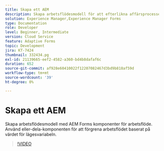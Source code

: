 ```yaml
---
title: Skapa ett AEM
description: Skapa arbetsflödesmodell för att efterlikna affärsprocessen.
solution: Experience Manager,Experience Manager Forms
type: Documentation
role: Developer
level: Beginner, Intermediate
version: Cloud Service
feature: Adaptive Forms
topic: Development
jira: KT-7424
thumbnail: 332434.pg
exl-id: 21139665-eef2-4582-a360-bd4b8dafaf6c
duration: 652
source-git-commit: af928e60410022f12207082467d3bd9b818af59d
workflow-type: tm+mt
source-wordcount: '39'
ht-degree: 0%

---
```


# Skapa ett AEM

Skapa arbetsflödesmodell med AEM Forms komponenter för arbetsflöde. Använd eller-dela-komponenten för att förgrena arbetsflödet baserat på värdet för lägesvariabeln.

>[!VIDEO](https://video.tv.adobe.com/v/332434?quality=12&learn=on)
